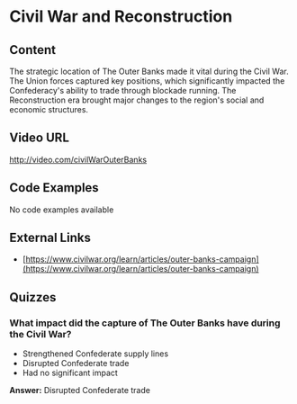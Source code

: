 # Civil War and Reconstruction

## Content

The strategic location of The Outer Banks made it vital during the Civil War. The Union forces captured key positions, which significantly impacted the Confederacy's ability to trade through blockade running. The Reconstruction era brought major changes to the region's social and economic structures.

## Video URL

http://video.com/civilWarOuterBanks

## Code Examples

No code examples available

## External Links

- [https://www.civilwar.org/learn/articles/outer-banks-campaign](https://www.civilwar.org/learn/articles/outer-banks-campaign)

## Quizzes

### What impact did the capture of The Outer Banks have during the Civil War?

- Strengthened Confederate supply lines
- Disrupted Confederate trade
- Had no significant impact

**Answer:** Disrupted Confederate trade
